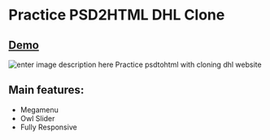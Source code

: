 # Practice PSD2HTML  DHL  Clone
## [Demo](https://econ2.netlify.app/)

![enter image description here](https://i.ibb.co/Hgvxwwm/smartmockups-kaxvvnvr.jpg)
Practice psdtohtml with cloning dhl website
## Main features:

 - Megamenu
 - Owl Slider
 - Fully Responsive
